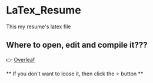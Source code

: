 # LaTex_Resume
This my resume's latex file

## Where to open, edit and compile it???
:point_right: [Overleaf](https://www.overleaf.com/)

** If you don't want to loose it, then click the :star: button **
